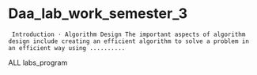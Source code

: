 #   Daa_lab_work_semester_3
     Introduction · Algorithm Design The important aspects of algorithm design include creating an efficient algorithm to solve a problem in an efficient way using ..........
  ALL labs_program
 
